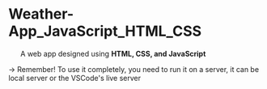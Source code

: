 # Weather-App_JavaScript_HTML_CSS

<ul>A web app designed using <b>HTML, CSS, and JavaScript</b></ul>


-> Remember! To use it completely, you need to run it on a server, it can be local server or the VSCode's live server